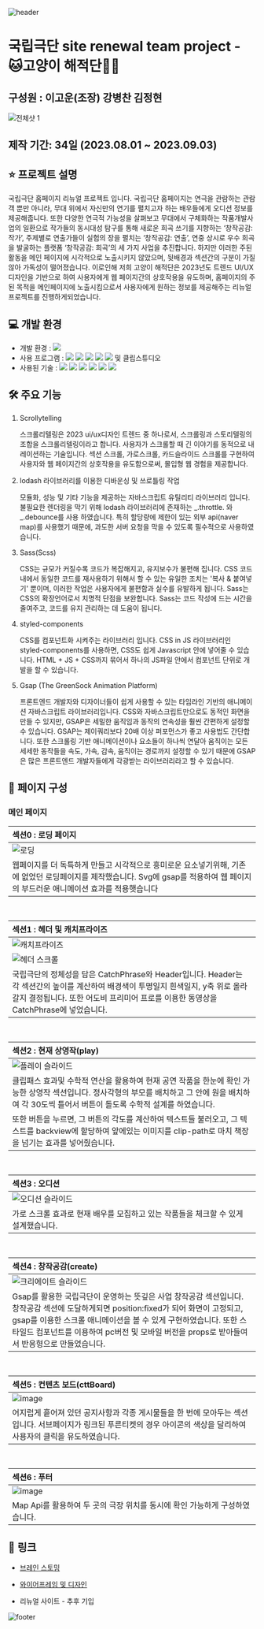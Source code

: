 ![header](https://capsule-render.vercel.app/api?type=waving&color=0:665dff,100:5ee4ff&height=300&section=header&text=고양이%20해적단&fontSize=90&fontColor=ffffff)

# 국립극단 site renewal team project - 🐱고양이 해적단🏴‍☠️

## 구성원 : 이고운(조장) 강병찬 김정현
![전체샷 1](https://github.com/Kangbcgit/NationalTheaterCompanyRenewal/assets/85141928/d94d45bf-5991-450f-bcac-5e841c6169ae)

## 제작 기간: 34일 (2023.08.01 ~ 2023.09.03)

## ⭐️ 프로젝트 설명
  국립극단 홈페이지 리뉴얼 프로젝트 입니다. 국립극단 홈페이지는 연극을 관람하는 관람객 뿐만 아니라, 무대 위에서 자신만의 연기를 펼치고자 하는 배우들에게 오디션 정보를 제공해줍니다. 또한 다양한 연극적 가능성을 살펴보고 무대에서 구체화하는 작품개발사업의 일환으로 작가들의 동시대성 탐구를 통해 새로운 희곡 쓰기를 지향하는 ‘창작공감: 작가’, 주제별로 연출가들이 실험의 장을 펼치는 ‘창작공감: 연출’, 연중 상시로 우수 희곡을 발굴하는 플랫폼 ‘창작공감: 희곡’의 세 가지 사업을 추진합니다. 하지만 이러한 주된 활동을 메인 페이지에 시각적으로 노출시키지 않았으며, 뒷배경과 섹션간의 구분이 가질 않아 가독성이 떨어졌습니다. 이로인해 저희 고양이 해적단은 2023년도 트렌드 UI/UX 디자인을 기반으로 하여 사용자에게 웹 페이지간의 상호작용을 유도하며, 홈페이지의 주된 목적을 메인페이지에 노출시킴으로서 사용자에게 원하는 정보를 제공해주는 리뉴얼 프로젝트를 진행하게되었습니다.

  
## 💻 개발 환경
+ 개발 환경 : <img src="https://img.shields.io/badge/windows10-0078D6?style=flat-square&logo=windows10&logoColor=white"/>
+ 사용 프로그램 : <img src="https://img.shields.io/badge/Vs code-007ACC?style=flat-square&logo=visualstudiocode&logoColor=white"/> <img src="https://img.shields.io/badge/Photoshop-31A8FF?style=flat-square&logo=adobephotoshop&logoColor=white"/> <img src="https://img.shields.io/badge/figma-F24E1E?style=flat-square&logo=figma&logoColor=white"/> <img src="https://img.shields.io/badge/Illustrator-FF9A00?style=flat-square&logo=adobeillustrator&logoColor=white"/> <img src="https://img.shields.io/badge/PremierePro-9999FF?style=flat-square&logo=adobepremierepro&logoColor=white"/> 및 클립스튜디오
+ 사용된 기술 :
  <img src="https://img.shields.io/badge/React-61DAFB?style=flat-square&logo=react&logoColor=white"/> <img src="https://img.shields.io/badge/Sass-CC6699?style=flat-square&logo=sass&logoColor=white"/> <img src="https://img.shields.io/badge/StyledComponents-DB7093?style=flat-square&logo=styledcomponents&logoColor=white"/> <img src="https://img.shields.io/badge/Lodash-3492FF?style=flat-square&logo=lodash&logoColor=white"/> <img src="https://img.shields.io/badge/Gsap-88CE02?style=flat-square&logo=greensock&logoColor=white"/> <img src="https://img.shields.io/badge/Naver API-03C75A?style=flat-square&logo=naver&logoColor=white"/>

## 🛠️ 주요 기능
1. Scrollytelling
   
    스크롤리텔링은 2023 ui/ux디자인 트렌드 중 하나로서, 스크롤링과 스토리텔링의 조합을 스크롤리텔링이라고 합니다. 사용자가 스크롤할 때 긴 이야기를 동적으로 내레이션하는 기술입니다. 섹션 스크롤, 가로스크롤, 카드슬라이드 스크롤를 구현하여 사용자와 웹 페이지간의 상호작용을 유도함으로써, 몰입형 웹 경험을 제공합니다.
   
2. lodash 라이브러리를 이용한 디바운싱 및 쓰로틀링 작업

    모듈화, 성능 및 기타 기능을 제공하는 자바스크립트 유틸리티 라이브러리 입니다. 불필요한 렌더링을 막기 위해 lodash 라이브러리에 존재하는 _.throttle. 와 _.debounce를 사용 하였습니다. 특히 할당량에 제한이 있는 외부 api(naver map)를 사용했기 때문에, 과도한 서버 요청을 막을 수 있도록 필수적으로 사용하였습니다.
   
3. Sass(Scss)

    CSS는 규모가 커질수록 코드가 복잡해지고, 유지보수가 불편해 집니다. CSS 코드 내에서 동일한 코드를 재사용하기 위해서 할 수 있는 유일한 조치는 '복사 & 붙여넣기' 뿐이며, 이러한 작업은 사용자에게 불편함과 실수를 유발하게 됩니다. Sass는 CSS의 확장언어로서 치명적 단점을 보완합니다. Sass는 코드 작성에 드는 시간을 줄여주고, 코드를 유지 관리하는 데 도움이 됩니다.

4. styled-components

    CSS를 컴포넌트화 시켜주는 라이브러리 입니다. CSS in JS 라이브러리인 styled-components를 사용하면, CSS도 쉽게 Javascript 안에 넣어줄 수 있습니다. HTML + JS + CSS까지 묶어서 하나의 JS파일 안에서 컴포넌트 단위로 개발을 할 수 있습니다.
   
5. Gsap (The GreenSock Animation Platform)

    프론트엔드 개발자와 디자이너들이 쉽게 사용할 수 있는 타임라인 기반의 애니메이션 자바스크립트 라이브러리입니다. CSS와 자바스크립트만으로도 동적인 화면을 만들 수 있지만, GSAP은 세밀한 움직임과 동작의 연속성을 훨씬 간편하게 설정할 수 있습니다. GSAP는 제이쿼리보다 20배 이상 퍼포먼스가 좋고 사용법도 간단합니다. 또한 스크롤링 기반 애니메이션이나 요소들이 하나씩 연달아 움직이는 모든 세세한 동작들을 속도, 가속, 감속, 움직이는 경로까지 설정할 수 있기 때문에 GSAP은 많은 프론트엔드 개발자들에게 각광받는 라이브러리라고 할 수 있습니다.

## 👀 페이지 구성
 ### 메인 페이지
  |섹션0 : 로딩 페이지|
  |:---|
  |![로딩](https://github.com/Kangbcgit/NationalTheaterCompanyRenewal/assets/85141928/2da66164-7f1a-4d1a-b146-35f7235d66ce)|
  |웹페이지를 더 독특하게 만들고 시각적으로 흥미로운 요소넣기위해, 기존에 없었던 로딩페이지를 제작했습니다. Svg에 gsap를 적용하여 ​웹 페이지의 부드러운 애니메이션 효과를 적용햇습니다 |

<br>

  |섹션1 : 헤더 및 캐치프라이즈|
  |:---|
  |![캐치프라이즈](https://github.com/Kangbcgit/NationalTheaterCompanyRenewal/assets/85141928/1de3a640-ded8-4e6e-baec-cb6d557b4537)|
  |![헤더 스크롤](https://github.com/Kangbcgit/NationalTheaterCompanyRenewal/assets/85141928/7cdf37fd-d61b-4c28-8d91-d4f87a9d6130)|
  |국립극단의 정체성을 담은 CatchPhrase와 Header입니다. Header는 각 섹션간의 높이를 계산하여 배경색이 투명일지 흰색일지, y축 위로 올라갈지 결정됩니다. 또한 어도비 프리미어 프로를 이용한 동영상을 CatchPhrase에 넣었습니다.|

<br>

  |섹션2 : 현재 상영작(play)|
  |:---|
  |![플레이 슬라이드](https://github.com/Kangbcgit/NationalTheaterCompanyRenewal/assets/85141928/cce43ca1-87d1-4f42-a058-de16f1004101)|
  |클립패스 효과및 수학적 연산을 활용하여 현재 공연 작품을 한눈에 확인 가능한 상영작 섹션입니다. 정사각형의 부모를 배치하고 그 안에 원을 배치하여 각 30도씩 틀어서 버튼이 돌도록 수학적 설계를 하였습니다.
   또한 버튼을 누르면, 그 버튼의 각도를 계산하여 텍스트들 불러오고, 그 텍스트를 backview에 할당하여 앞에있는 이미지를 clip-path로 마치 책장을 넘기는 효과를 넣어줬습니다.|
  
<br>

  |섹션3 : 오디션|
  |:---|
  |![오디션 슬라이드](https://github.com/Kangbcgit/NationalTheaterCompanyRenewal/assets/85141928/ece332d8-855d-46af-ab8f-fb92e115e7e3)|
  |가로 스크롤 효과로 현재 배우를 모집하고 있는 작품들을 체크할 수 있게 설계했습니다.|
    
<br>

  |섹션4 : 창작공감(create)|
  |:---|
  |![크리에이트 슬라이드](https://github.com/Kangbcgit/NationalTheaterCompanyRenewal/assets/85141928/5bed65b4-d11f-4a13-a8dd-e6d274a7d3b9)|
  |Gsap를 활용한 국립극단이 운영하는 뜻깊은 사업 창작공감 섹션입니다. 창작공감 섹션에 도달하게되면 position:fixed가 되어 화면이 고정되고, gsap를 이용한 스크롤 애니메이션을 볼 수 있게 구현하였습니다. 또한 스타일드 컴포넌트를 이용하여 pc버전 및 모바일 버전을 props로 받아들여서 반응형으로 만들었습니다.|

<br>

  |섹션5 : 컨텐츠 보드(cttBoard)|
  |:---|
  |![image](https://github.com/Kangbcgit/NationalTheaterCompanyRenewal/assets/85141928/42ee4d79-206e-45f8-b769-b34be7cdf7bf)|
  |어지럽게 흩어져 있던 공지사항과 각종 게시물들을 한 번에 모아두는 섹션입니다. 서브페이지가 링크된 푸른티켓의 경우 아이콘의 색상을 달리하여 사용자의 클릭을 유도하였습니다.|
  
<br>

  |섹션6 : 푸터|
  |:---|
  |![image](https://github.com/Kangbcgit/NationalTheaterCompanyRenewal/assets/85141928/5f687c6b-4b4a-43e0-9412-17a20938457e)|
  |Map Api를 활용하여 두 곳의 극장 위치를 동시에 확인 가능하게 구성하였습니다.|
  

## 🚀 링크

+  [브레인 스토밍](https://www.figma.com/file/S679fg8JLgH2zA5yGCaeTM/%EC%95%BD%ED%83%88-%EA%B3%B5%EB%AA%A8%EB%8B%A8?type=whiteboard&node-id=0%3A1&t=3retzeLsg7Rb3Ul8-1)

+ [와이어프레임 및 디자인](https://www.figma.com/file/MyqF41MZuZjrAp0r1cW8LA/%EA%B3%A0%EC%96%91%EC%9D%B4-%ED%95%B4%EC%A0%81%EB%8B%A8?type=design&node-id=259%3A1457&mode=design&t=O5P9Rev4PQLO8zDh-1)

+ 리뉴얼 사이트 - 추후 기입


![footer](https://capsule-render.vercel.app/api?type=rect&color=0:665dff,100:5ee4ff&height=180&section=header&text=읽어주셔서%20감사합니다&fontSize=40&fontColor=ffffff&animation=twinkling)

 
